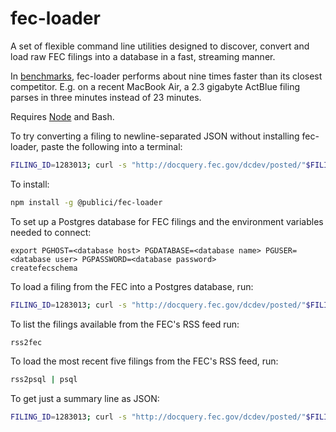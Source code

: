 # fec-loader

A set of flexible command line utilities designed to discover, convert and load raw FEC filings into a database in a fast, streaming manner.

In [benchmarks](https://github.com/publici/fec-bench), fec-loader performs about nine times faster than its closest competitor. E.g. on a recent MacBook Air, a 2.3 gigabyte ActBlue filing parses in three minutes instead of 23 minutes.

Requires [Node](https://nodejs.org/) and Bash.

To try converting a filing to newline-separated JSON without installing fec-loader, paste the following into a terminal:
```bash
FILING_ID=1283013; curl -s "http://docquery.fec.gov/dcdev/posted/"$FILING_ID".fec" | npx -p @publici/fec-loader fec2json $FILING_ID > $FILING_ID".ndjson"
```

To install:
```bash
npm install -g @publici/fec-loader
```

To set up a Postgres database for FEC filings and the environment variables needed to connect:
```
export PGHOST=<database host> PGDATABASE=<database name> PGUSER=<database user> PGPASSWORD=<database password>
createfecschema
```

To load a filing from the FEC into a Postgres database, run:
```bash
FILING_ID=1283013; curl -s "http://docquery.fec.gov/dcdev/posted/"$FILING_ID".fec" | fec2psql $FILING_ID | psql
```

To list the filings available from the FEC's RSS feed run:
```bash
rss2fec
```

To load the most recent five filings from the FEC's RSS feed, run:

```bash
rss2psql | psql
```

To get just a summary line as JSON:
```bash
FILING_ID=1283013; curl -s "http://docquery.fec.gov/dcdev/posted/"$FILING_ID".fec" | head -n 10 | fec2json | sed -n 2p
```
